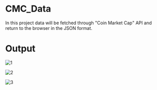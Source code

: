 # CMC_Data

In this project data will be fetched through "Coin Market Cap" API and return to the browser in the JSON format.

# Output

![1](https://github.com/18LoneWarrior/CMC_Data/assets/107700143/841538bb-3811-4eeb-961f-4886440ce0f9)

![2](https://github.com/18LoneWarrior/CMC_Data/assets/107700143/26241139-e835-4f11-b61a-f2ada9284927)

![3](https://github.com/18LoneWarrior/CMC_Data/assets/107700143/8d5ae4e5-2ec8-48be-ad2a-d2bb6a2df4c8)
